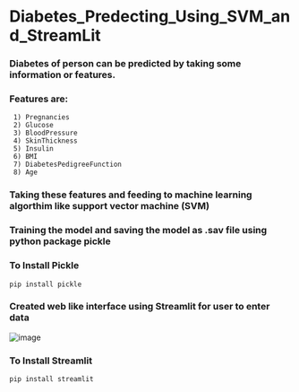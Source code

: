 # Diabetes_Predecting_Using_SVM_and_StreamLit
### Diabetes of person can be predicted by taking some information or features.
### Features are:
     1) Pregnancies	
     2) Glucose
     3) BloodPressure
     4) SkinThickness
     5) Insulin
     6) BMI
     7) DiabetesPedigreeFunction
     8) Age
### Taking these features and feeding to machine learning algorthim like support vector machine (SVM) 
### Training the model and saving the model as .sav file using python package pickle
### To Install Pickle
    pip install pickle
### Created web like interface using Streamlit for user to enter data
![image](https://user-images.githubusercontent.com/33013771/218252280-fe9ebb7a-6e07-4a1e-9dc5-0b8794abe5c1.png)
### To Install Streamlit
    pip install streamlit
  
